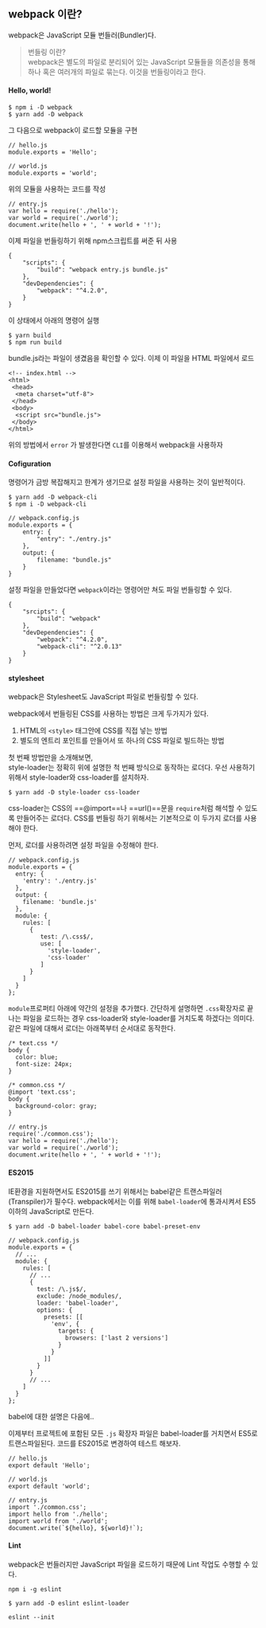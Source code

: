 ## webpack 이란?

webpack은 JavaScript 모듈 번들러(Bundler)다.

> 번들링 이란?<br/> webpack은 별도의 파일로 분리되어 있는 JavaScript 모듈들을 의존성을 통해 하나 혹은 여러개의 파일로 묶는다. 이것을 번들링이라고 한다.

#### Hello, world!

```aidl
$ npm i -D webpack
$ yarn add -D webpack
```

그 다음으로 webpack이 로드할 모듈을 구현

```aidl
// hello.js
module.exports = 'Hello';
```

```aidl
// world.js
module.exports = 'world';
```
위의 모듈을 사용하는 코드를 작성
```aidl
// entry.js
var hello = require('./hello');
var world = require('./world');
document.write(hello + ', ' + world + '!');
```
이제 파일을 번들링하기 위해 npm스크립트를 써준 뒤 사용
```aidl
{
    "scripts": {
        "build": "webpack entry.js bundle.js"
    },
    "devDependencies": {
        "webpack": "^4.2.0",
    }
}
```
이 상태에서 아래의 명령어 실행
```aidl
$ yarn build
$ npm run build
```

bundle.js라는 파일이 생겼음을 확인할 수 있다. 이제 이 파일을 HTML 파일에서 로드
```aidl
<!-- index.html -->
<html>
 <head>
  <meta charset="utf-8">
 </head>
 <body>
  <script src="bundle.js">
 </body>
</html>
```
위의 방법에서 `error` 가 발생한다면 `CLI`를 이용해서 webpack을 사용하자

#### Cofiguration
명령어가 금방 복잡해지고 한계가 생기므로 설정 파일을 사용하는 것이 일반적이다.

```aidl
$ yarn add -D webpack-cli
$ npm i -D webpack-cli
```

```aidl
// webpack.config.js
module.exports = {
    entry: {
        "entry": "./entry.js"
    },
    output: {
        filename: "bundle.js"
    }
}
```
설정 파일을 만들었다면 `webpack`이라는 명령어만 쳐도 파일 번들링할 수 있다.
```aidl
{
    "srcipts": {
        "build": "webpack"
    },
    "devDependencies": {
        "webpack": "^4.2.0",
        "webpack-cli": "^2.0.13"
    }
}
```

#### stylesheet
webpack은 Stylesheet도 JavaScript 파일로 번들링할 수 있다.

webpack에서 번들링된 CSS를 사용하는 방법은 크게 두가지가 있다.

1. HTML의 `<style>` 태그안에 CSS를 직접 넣는 방법
2. 별도의 엔트리 포인트를 만들어서 또 하나의 CSS 파일로 빌드하는 방법

첫 번째 방법만을 소개해보면, <br/>
style-loader는 정확히 위에 설명한 척 번째 방식으로 동작하는 로더다. 우선 사용하기 위해서 style-loader와 css-loader를 설치하자.
```aidl
$ yarn add -D style-loader css-loader
```

css-loader는 CSS의 ==@import==나 ==url()==문을 `require`처럼 해석할 수 있도록 만들어주는 로더다. CSS를 번들링 하기 위해서는 기본적으로 이 두가지 로더를 사용해야 한다.

먼저, 로더를 사용하려면 설정 파일을 수정해야 한다. 
```aidl
// webpack.config.js
module.exports = {
  entry: {
    'entry': './entry.js'
  },
  output: {
    filename: 'bundle.js'
  },
  module: {
    rules: [
      {
         test: /\.css$/,
         use: [
           'style-loader',
           'css-loader'
         ]
      }
    ]
  }
};
```
`module`프로퍼티 아래에 약간의 설정을 추가했다. 간단하게 설명하면 `.css`확장자로 끝나는 파일을 로드하는 경우 css-loader와 style-loader를 거치도록 하겠다는 의미다. 같은 파일에 대해서 로더는 아래쪽부터 순서대로 동작한다.

```aidl
/* text.css */
body {
  color: blue;
  font-size: 24px;
}
```

```aidl
/* common.css */
@import 'text.css';
body {
  background-color: gray;
}
```

```aidl
// entry.js
require('./common.css');
var hello = require('./hello');
var world = require('./world');
document.write(hello + ', ' + world + '!');
```

#### ES2015
IE환경을 지원하면서도 ES2015를 쓰기 위해서는 babel같은 트랜스파일러(Transpiler)가 필수다. webpack에서는 이를 위해 `babel-loader`에 통과시켜서 ES5 이하의 JavaScript로 만든다.

```aidl
$ yarn add -D babel-loader babel-core babel-preset-env
```

```aidl
// webpack.config.js
module.exports = {
  // ...
  module: {
    rules: [
      // ...
      {
        test: /\.js$/,
        exclude: /node_modules/,
        loader: 'babel-loader',
        options: {
          presets: [[
            'env', {
              targets: {
                browsers: ['last 2 versions']
              }
            }
          ]]
        }
      }
      // ...
    ]
  }
};
```

babel에 대한 설명은 다음에..

이제부터 프로젝트에 포함된 모든 `.js` 확장자 파일은 babel-loader를 거치면서 ES5로 트랜스파일된다. 코드를 ES2015로 변경하여 테스트 해보자.
```aidl
// hello.js
export default 'Hello';
```
```aidl
// world.js
export default 'world';
```
```aidl
// entry.js
import './common.css';
import hello from './hello';
import world from './world';
document.write(`${hello}, ${world}!`);
```

#### Lint
webpack은 번들러지만 JavaScript 파일을 로드하기 때문에 Lint 작업도 수행할 수 있다.

```aidl
npm i -g eslint
```
```aidl
$ yarn add -D eslint eslint-loader
```

```aidl
eslint --init
```
